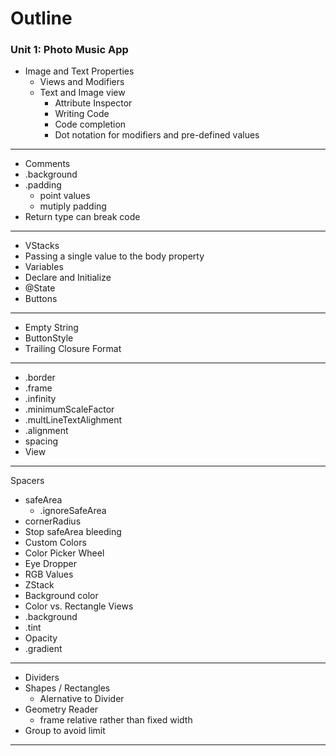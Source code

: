 # Outline

### Unit 1: Photo Music App
* Image and Text Properties
  * Views and Modifiers
  * Text and Image view
    * Attribute Inspector
    * Writing Code
    * Code completion
    * Dot notation for modifiers and pre-defined values
___
* Comments
* .background
* .padding
  *  point values
  *  mutiply padding
*  Return type can break code
___
*  VStacks
  *  Passing a single value to the body property
*  Variables
  *  Declare and Initialize
*  @State
*  Buttons
___
* Empty String
* ButtonStyle
* Trailing Closure Format
___
* .border
* .frame
* .infinity
* .minimumScaleFactor
* .multLineTextAlighment
* .alignment
* spacing
* View
___
Spacers
* safeArea
  * .ignoreSafeArea
*  cornerRadius
  *  Stop safeArea bleeding
*  Custom Colors
  * Color Picker Wheel
  * Eye Dropper
  * RGB Values 
*  ZStack
*  Background color
  *  Color vs. Rectangle Views
  *  .background
  *  .tint
*  Opacity
*  .gradient
___
* Dividers
* Shapes / Rectangles
  * Alernative to Divider
* Geometry Reader
  * frame relative rather than fixed width
* Group to avoid limit
___
